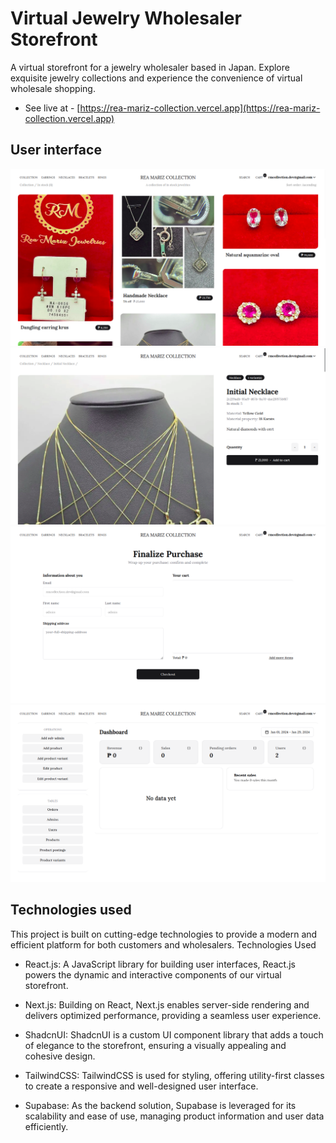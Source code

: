 # Virtual Jewelry Wholesaler Storefront

A virtual storefront for a jewelry wholesaler based in Japan. Explore exquisite jewelry collections and experience the convenience of virtual wholesale shopping. 
* See live at - [https://rea-mariz-collection.vercel.app](https://rea-mariz-collection.vercel.app)

## User interface
![](images/1.png)
![](images/2.png)
![](images/3.png)
![](images/4.png)

## Technologies used
This project is built on cutting-edge technologies to provide a modern and efficient platform for both customers and wholesalers.
Technologies Used

* React.js: A JavaScript library for building user interfaces, React.js powers the dynamic and interactive components of our virtual storefront.

* Next.js: Building on React, Next.js enables server-side rendering and delivers optimized performance, providing a seamless user experience.

* ShadcnUI: ShadcnUI is a custom UI component library that adds a touch of elegance to the storefront, ensuring a visually appealing and cohesive design.

* TailwindCSS: TailwindCSS is used for styling, offering utility-first classes to create a responsive and well-designed user interface.

* Supabase: As the backend solution, Supabase is leveraged for its scalability and ease of use, managing product information and user data efficiently.